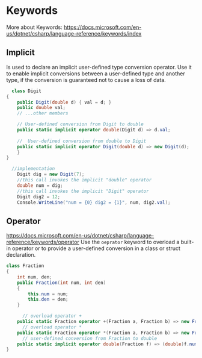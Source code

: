# Keywords
More about Keywords:
https://docs.microsoft.com/en-us/dotnet/csharp/language-reference/keywords/index

## Implicit
Is used to declare an implicit user-defined type conversion operator. Use it to enable implicit conversions between a user-defined type and another type, if the conversion is guaranteed not to cause a loss of data.
```c#
  class Digit
{
    public Digit(double d) { val = d; }
    public double val;
    // ...other members

    // User-defined conversion from Digit to double
    public static implicit operator double(Digit d) => d.val;
    
    //  User-defined conversion from double to Digit
    public static implicit operator Digit(double d) => new Digit(d);
    }
}

  //implementation
    Digit dig = new Digit(7);
    //this call invokes the implicit "double" operator
    double num = dig;
    //this call invokes the implicit "Digit" operator
    Digit dig2 = 12;
    Console.WriteLine("num = {0} dig2 = {1}", num, dig2.val);
```
## Operator
https://docs.microsoft.com/en-us/dotnet/csharp/language-reference/keywords/operator
Use the ```oeprator``` keyword to overload a built-in operator or to provide a user-defined conversion in a class or struct declaration.
```c#
class Fraction
{
    int num, den;
    public Fraction(int num, int den)
    {
        this.num = num;
        this.den = den;
    }

      // overload operator +
    public static Fraction operator +(Fraction a, Fraction b) => new Fraction(a.num * b.den + b.num * a.den, a.den * b.den);
      // overload operator *
    public static Fraction operator *(Fraction a, Fraction b) => new Fraction(a.num * b.num, a.den * b.den);
      // user-defined conversion from Fraction to double
    public static implicit operator double(Fraction f) => (double)f.num / f.den;
}

```
